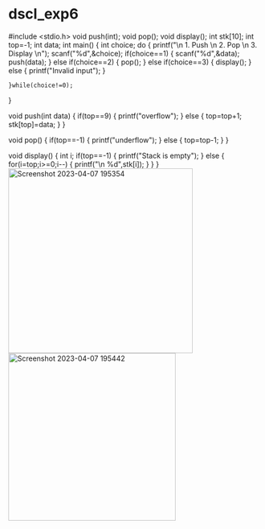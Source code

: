 # dscl_exp6
#include <stdio.h>
void push(int);
void pop();
void display();
int stk[10];
int top=-1;
int data;
int main()
{
	int choice;
	do
	{
		printf("\n 1. Push \n 2. Pop \n 3. Display \n");
		scanf("%d",&choice);
		if(choice==1)
		{
			scanf("%d",&data);
			push(data);
		}
		else if(choice==2)
		{
			pop();
		}
		else if(choice==3)
		{
			display();
		}
		else
		{
			printf("Invalid input");
		}
		
	}while(choice!=0);
}

void push(int data)
{
	if(top==9)
	{
		printf("overflow");
	}
	else
	{
		top=top+1;
		stk[top]=data;
	}
}

void pop()
{
	if(top==-1)
	{
		printf("underflow");
	}
	else
	{
		top=top-1;
	}
}

void display()
{
	int i;
	if(top==-1)
	{
		printf("Stack is empty");
	}
	else
	{
		for(i=top;i>=0;i--)
		{
			printf("\n %d",stk[i]);
		}
	}
}<img width="367" alt="Screenshot 2023-04-07 195354" src="https://user-images.githubusercontent.com/124857385/231528758-5bbad4e0-1d2e-44c5-b053-504d59f99553.png">
<img width="333" alt="Screenshot 2023-04-07 195442" src="https://user-images.githubusercontent.com/124857385/231528770-17454f99-8d3d-463b-a2b6-9a644cace481.png">
